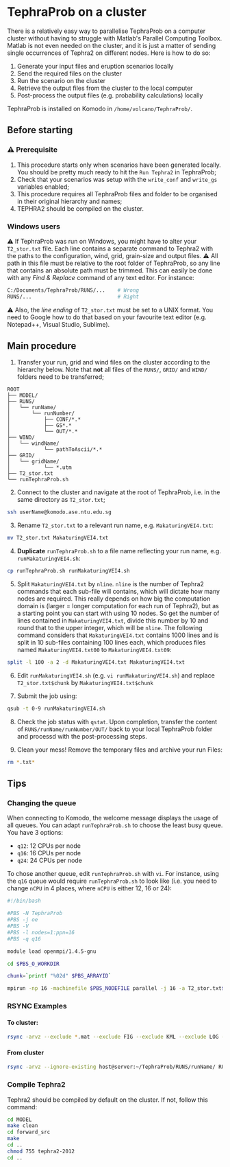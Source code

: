 
# TephraProb on a cluster

There is a relatively easy way to parallelise TephraProb on a computer cluster without having to struggle with Matlab's Parallel Computing Toolbox. Matlab is not even needed on the cluster, and it is just a matter of sending single occurrences of Tephra2 on different nodes. Here is how to do so:

1. Generate your input files and eruption scenarios locally
2. Send the required files on the cluster
3. Run the scenario on the cluster
4. Retrieve the output files from the cluster to the local computer
5. Post-process the output files (e.g. probability calculations) locally


TephraProb is installed on Komodo in `/home/volcano/TephraProb/`.

## Before starting

### :warning: Prerequisite

1. This procedure starts only when scenarios have been generated locally. You should be pretty much ready to hit the `Run Tephra2` in TephraProb;
2. Check that your scenarios was setup with the `write_conf` and `write_gs` variables enabled;
3. This procedure requires all TephraProb files and folder to be organised in their original hierarchy and names;
4. TEPHRA2 should be compiled on the cluster.


### Windows users

:warning: If TephraProb was run on Windows, you might have to alter your `T2_stor.txt` file. Each line contains a separate command to Tephra2 with the paths to the configuration, wind, grid, grain-size and output files. :warning: All path in this file must be relative to the root folder of TephraProb, so any line that contains an absolute path must be trimmed. This can easily be done with any *Find & Replace* command of any text editor. For instance:

```sh
C:/Documents/TephraProb/RUNS/...	# Wrong
RUNS/...							# Right
```

:warning: Also, the *line ending* of `T2_stor.txt` must be set to a UNIX format. You need to Google how to do that based on your favourite text editor (e.g. Notepad++, Visual Studio, Sublime).


## Main procedure


1. Transfer your run, grid and wind files on the cluster according to the hierarchy below. Note that **not** all files of the `RUNS/`, `GRID/` and `WIND/` folders need to be transferred;

```
ROOT
├── MODEL/
├── RUNS/
│   └── runName/
│       └── runNumber/
│           ├── CONF/*.*
│           ├── GS*.*
│           └── OUT/*.*
├── WIND/
│   └── windName/
│           └── pathToAscii/*.*
├── GRID/
│   └── gridName/
│           └── *.utm
├── T2_stor.txt
└── runTephraProb.sh
```

2. Connect to the cluster and navigate at the root of TephraProb, i.e. in the same directory as `T2_stor.txt`;
```sh
ssh userName@komodo.ase.ntu.edu.sg 
```

3. Rename `T2_stor.txt` to a relevant run name, e.g. `MakaturingVEI4.txt`:
```sh
mv T2_stor.txt MakaturingVEI4.txt
```

4. **Duplicate** `runTephraProb.sh` to a file name reflecting your run name, e.g. `runMakaturingVEI4.sh`:
```sh
cp runTephraProb.sh runMakaturingVEI4.sh
```
 
5. Split `MakaturingVEI4.txt` by `nline`. `nline` is the number of Tephra2 commands that each sub-file will contains, which will dictate how many nodes are required. This really depends on how big the computation domain is (larger = longer computation for each run of Tephra2), but as a starting point you can start with using 10 nodes. So get the number of lines contained in `MakaturingVEI4.txt`, divide this number by 10 and round that to the upper integer, which will be `nline`. The following command considers that `MakaturingVEI4.txt` contains 1000 lines and is split in 10 sub-files containing 100 lines each, which produces files named `MakaturingVEI4.txt00` to `MakaturingVEI4.txt09`:

```sh
split -l 100 -a 2 -d MakaturingVEI4.txt MakaturingVEI4.txt
```

6. Edit `runMakaturingVEI4.sh` (e.g. `vi runMakaturingVEI4.sh`) and replace `T2_stor.txt$chunk` by `MakaturingVEI4.txt$chunk`

7. Submit the job using:
```sh
qsub -t 0-9 runMakaturingVEI4.sh
```

8. Check the job status with `qstat`. Upon completion, transfer the content of `RUNS/runName/runNumber/OUT/` back to your local TephraProb folder and processd with the post-processing steps.

9. Clean your mess! Remove the temporary files and archive your run Files:
```sh
rm *.txt*
```

## Tips

### Changing the queue
When connecting to Komodo, the welcome message displays the usage of all queues. You can adapt `runTephraProb.sh` to choose the least busy queue. You have 3 options:
- `q12`: 12 CPUs per node
- `q16`: 16 CPUs per node
- `q24`: 24 CPUs per node

To chose another queue, edit `runTephraProb.sh` with `vi`. For instance, using the `q16` queue would require `runTephraProb.sh` to look like (i.e. you need to change `nCPU` in 4 places, where `nCPU` is either 12, 16 or 24):

```sh
#!/bin/bash

#PBS -N TephraProb
#PBS -j oe
#PBS -V
#PBS -l nodes=1:ppn=16
#PBS -q q16

module load openmpi/1.4.5-gnu

cd $PBS_O_WORKDIR

chunk=`printf "%02d" $PBS_ARRAYID`

mpirun -np 16 -machinefile $PBS_NODEFILE parallel -j 16 -a T2_stor.txt$chunk
```

### RSYNC Examples

#### To cluster:
```sh
rsync -arvz --exclude *.mat --exclude FIG --exclude KML --exclude LOG --exclude SUM  RUNS/run_name host@server:~/TephraProb/RUNS/
```

#### From cluster
```sh
rsync -arvz --ignore-existing host@server:~/TephraProb/RUNS/runName/ RUNS/runName/
```

### Compile Tephra2 
Tephra2 should be compiled by default on the cluster. If not, follow this command:
```sh
cd MODEL
make clean
cd forward_src
make
cd ..
chmod 755 tephra2-2012
cd ..
```

